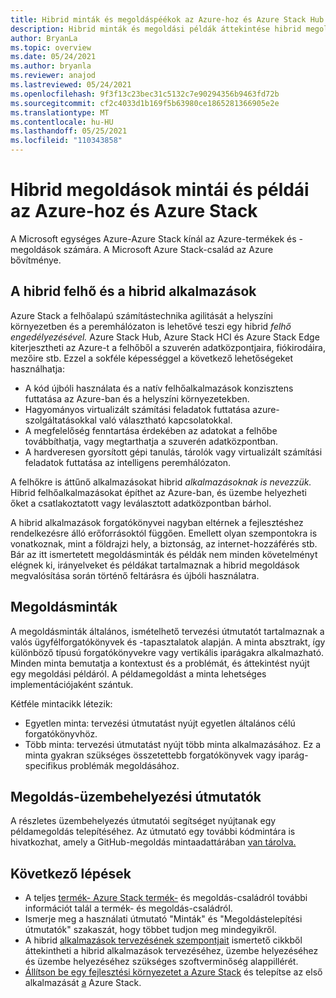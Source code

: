 ```yaml
---
title: Hibrid minták és megoldáspéékok az Azure-hoz és Azure Stack Hub
description: Hibrid minták és megoldási példák áttekintése hibrid megoldások tanulására és építésre az Azure-ban és a Azure Stack Hub.
author: BryanLa
ms.topic: overview
ms.date: 05/24/2021
ms.author: bryanla
ms.reviewer: anajod
ms.lastreviewed: 05/24/2021
ms.openlocfilehash: 9f3f13c23bec31c5132c7e90294356b9463fd72b
ms.sourcegitcommit: cf2c4033d1b169f5b63980ce1865281366905e2e
ms.translationtype: MT
ms.contentlocale: hu-HU
ms.lasthandoff: 05/25/2021
ms.locfileid: "110343858"
---
```

# <a name="hybrid-solution-patterns-and-examples-for-azure-and-azure-stack"></a>Hibrid megoldások mintái és példái az Azure-hoz és Azure Stack

A Microsoft egységes Azure-Azure Stack kínál az Azure-termékek és -megoldások számára. A Microsoft Azure Stack-család az Azure bővítménye.

## <a name="the-hybrid-cloud-and-hybrid-apps"></a>A hibrid felhő és a hibrid alkalmazások

Azure Stack a felhőalapú számítástechnika agilitását a helyszíni környezetben és a peremhálózaton is lehetővé teszi egy hibrid *felhő engedélyezésével.* Azure Stack Hub, Azure Stack HCI és Azure Stack Edge kiterjesztheti az Azure-t a felhőből a szuverén adatközpontjaira, fiókirodáira, mezőire stb. Ezzel a sokféle képességgel a következő lehetőségeket használhatja:

- A kód újbóli használata és a natív felhőalkalmazások konzisztens futtatása az Azure-ban és a helyszíni környezetekben.
- Hagyományos virtualizált számítási feladatok futtatása azure-szolgáltatásokkal való választható kapcsolatokkal.
- A megfelelőség fenntartása érdekében az adatokat a felhőbe továbbíthatja, vagy megtarthatja a szuverén adatközpontban.
- A hardveresen gyorsított gépi tanulás, tárolók vagy virtualizált számítási feladatok futtatása az intelligens peremhálózaton.

A felhőkre is áttűnő alkalmazásokat hibrid *alkalmazásoknak is nevezzük.* Hibrid felhőalkalmazásokat építhet az Azure-ban, és üzembe helyezheti őket a csatlakoztatott vagy leválasztott adatközpontban bárhol.

A hibrid alkalmazások forgatókönyvei nagyban eltérnek a fejlesztéshez rendelkezésre álló erőforrásoktól függően. Emellett olyan szempontokra is vonatkoznak, mint a földrajzi hely, a biztonság, az internet-hozzáférés stb. Bár az itt ismertetett megoldásminták és példák nem minden követelményt elégnek ki, irányelveket és példákat tartalmaznak a hibrid megoldások megvalósítása során történő feltárásra és újbóli használatra.

## <a name="solution-patterns"></a>Megoldásminták

A megoldásminták általános, ismételhető tervezési útmutatót tartalmaznak a valós ügyfélforgatókönyvek és -tapasztalatok alapján. A minta absztrakt, így különböző típusú forgatókönyvekre vagy vertikális iparágakra alkalmazható. Minden minta bemutatja a kontextust és a problémát, és áttekintést nyújt egy megoldási példáról. A példamegoldást a minta lehetséges implementációjaként szántuk.

Kétféle mintacikk létezik:

- Egyetlen minta: tervezési útmutatást nyújt egyetlen általános célú forgatókönyvhöz.
- Több minta: tervezési útmutatást nyújt több minta alkalmazásához. Ez a minta gyakran szükséges összetettebb forgatókönyvek vagy iparág-specifikus problémák megoldásához.

## <a name="solution-deployment-guides"></a>Megoldás-üzembehelyezési útmutatók

A részletes üzembehelyezés útmutatói segítséget nyújtanak egy példamegoldás telepítéséhez. Az útmutató egy további kódmintára is hivatkozhat, amely a GitHub-megoldás mintaadattárában [van tárolva.](https://github.com/Azure-Samples/azure-intelligent-edge-patterns)

## <a name="next-steps"></a>Következő lépések

- A teljes [termék- Azure Stack termék-](/azure-stack) és megoldás-családról további információt talál a termék- és megoldás-családról.
- Ismerje meg a használati útmutató "Minták" és "Megoldástelepítési útmutatók" szakaszát, hogy többet tudjon meg mindegyikről.
- A hibrid [alkalmazások tervezésének szempontjait](overview-app-design-considerations.md) ismertető cikkből áttekintheti a hibrid alkalmazások tervezéséhez, üzembe helyezéséhez és üzembe helyezéséhez szükséges szoftverminőség alappillérét.
- [Állítson be egy fejlesztési környezetet a Azure Stack](/azure-stack/user/azure-stack-dev-start) és telepítse az első alkalmazását [a](/azure-stack/user/azure-stack-dev-start-deploy-app) Azure Stack.
